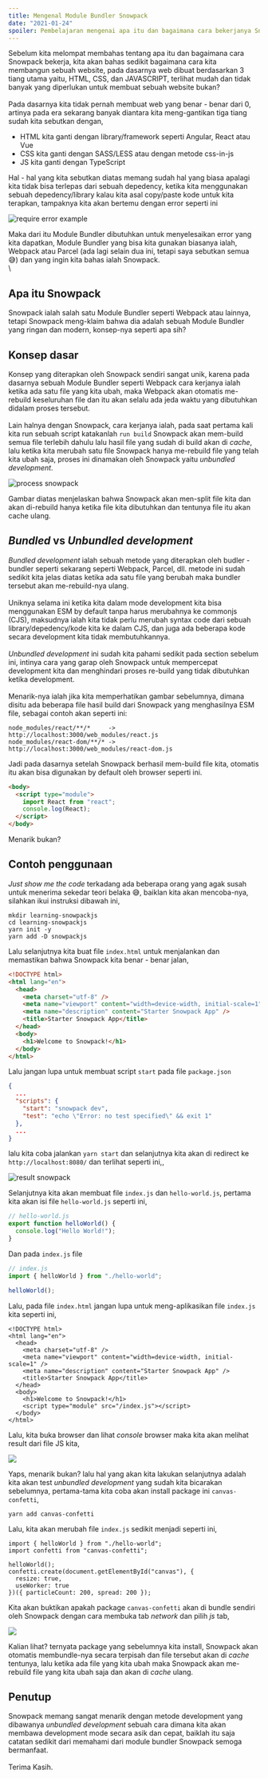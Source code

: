 ```yaml
---
title: Mengenal Module Bundler Snowpack
date: "2021-01-24"
spoiler: Pembelajaran mengenai apa itu dan bagaimana cara bekerjanya Snowpack
---
```


Sebelum kita melompat membahas tentang apa itu dan bagaimana cara Snowpack bekerja, kita akan bahas sedikit bagaimana cara kita membangun sebuah website, pada dasarnya web dibuat berdasarkan 3 tiang utama yaitu, HTML, CSS, dan JAVASCRIPT, terlihat mudah dan tidak banyak yang diperlukan untuk membuat sebuah website bukan?
\
\
Pada dasarnya kita tidak pernah membuat web yang benar - benar dari 0, artinya pada era sekarang banyak diantara kita meng-gantikan tiga tiang sudah kita sebutkan dengan,

- HTML kita ganti dengan library/framework seperti Angular, React atau Vue
- CSS kita ganti dengan SASS/LESS atau dengan metode css-in-js
- JS kita ganti dengan TypeScript

Hal - hal yang kita sebutkan diatas memang sudah hal yang biasa apalagi kita tidak bisa terlepas dari sebuah depedency, ketika kita menggunakan sebuah depedency/library kalau kita asal copy/paste kode untuk kita terapkan, tampaknya kita akan bertemu dengan error seperti ini

![require error example](./image-1.png)

Maka dari itu Module Bundler dibutuhkan untuk menyelesaikan error yang kita dapatkan, Module Bundler yang bisa kita gunakan biasanya ialah, Webpack atau Parcel (ada lagi selain dua ini, tetapi saya sebutkan semua 😅) dan yang ingin kita bahas ialah Snowpack.
\
\

## Apa itu Snowpack

Snowpack ialah salah satu Module Bundler seperti Webpack atau lainnya, tetapi Snowpack meng-klaim bahwa dia adalah sebuah Module Bundler yang ringan dan modern, konsep-nya seperti apa sih?

## Konsep dasar

Konsep yang diterapkan oleh Snowpack sendiri sangat unik, karena pada dasarnya sebuah Module Bundler seperti Webpack cara kerjanya ialah ketika ada satu file yang kita ubah, maka Webpack akan otomatis me-rebuild keseluruhan file dan itu akan selalu ada jeda waktu yang dibutuhkan didalam proses tersebut.
\
\
Lain halnya dengan Snowpack, cara kerjanya ialah, pada saat pertama kali kita run sebuah script katakanlah `run build` Snowpack akan mem-build semua file terlebih dahulu lalu hasil file yang sudah di build akan di _cache_, lalu ketika kita merubah satu file Snowpack hanya me-rebuild file yang telah kita ubah saja, proses ini dinamakan oleh Snowpack yaitu _unbundled development_.

![process snowpack](./image-2.png)

Gambar diatas menjelaskan bahwa Snowpack akan men-split file kita dan akan di-rebuild hanya ketika file kita dibutuhkan dan tentunya file itu akan cache ulang.

## _Bundled_ vs _Unbundled development_

_Bundled development_ ialah sebuah metode yang diterapkan oleh budler - bundler seperti sekarang seperti Webpack, Parcel, dll. metode ini sudah sedikit kita jelas diatas ketika ada satu file yang berubah maka bundler tersebut akan me-rebuild-nya ulang.
\
\
Uniknya selama ini ketika kita dalam mode development kita bisa menggunakan ESM by default tanpa harus merubahnya ke commonjs (CJS), maksudnya ialah kita tidak perlu merubah syntax code dari sebuah library/depedency/kode kita ke dalam CJS, dan juga ada beberapa kode secara development kita tidak membutuhkannya.
\
\
_Unbundled development_ ini sudah kita pahami sedikit pada section sebelum ini, intinya cara yang garap oleh Snowpack untuk mempercepat development kita dan menghindari proses re-build yang tidak dibutuhkan ketika development.
\
\
Menarik-nya ialah jika kita memperhatikan gambar sebelumnya, dimana disitu ada beberapa file hasil build dari Snowpack yang menghasilnya ESM file, sebagai contoh akan seperti ini:

```console
node_modules/react/**/*     -> http://localhost:3000/web_modules/react.js
node_modules/react-dom/**/* -> http://localhost:3000/web_modules/react-dom.js
```

Jadi pada dasarnya setelah Snowpack berhasil mem-build file kita, otomatis itu akan bisa digunakan by default oleh browser seperti ini.

```html
<body>
  <script type="module">
    import React from "react";
    console.log(React);
  </script>
</body>
```

Menarik bukan?

## Contoh penggunaan

_Just show me the code_ terkadang ada beberapa orang yang agak susah untuk menerima sekedar teori belaka 😅, baiklan kita akan mencoba-nya, silahkan ikui instruksi dibawah ini,

```console
mkdir learning-snowpackjs
cd learning-snowpackjs
yarn init -y
yarn add -D snowpackjs
```

Lalu selanjutnya kita buat file `index.html` untuk menjalankan dan memastikan bahwa Snowpack kita benar - benar jalan,

```html
<!DOCTYPE html>
<html lang="en">
  <head>
    <meta charset="utf-8" />
    <meta name="viewport" content="width=device-width, initial-scale=1" />
    <meta name="description" content="Starter Snowpack App" />
    <title>Starter Snowpack App</title>
  </head>
  <body>
    <h1>Welcome to Snowpack!</h1>
  </body>
</html>
```

Lalu jangan lupa untuk membuat script `start` pada file `package.json`

```json
{
  ...
  "scripts": {
    "start": "snowpack dev",
    "test": "echo \"Error: no test specified\" && exit 1"
  },
  ...
}
```

lalu kita coba jalankan `yarn start` dan selanjutnya kita akan di redirect ke `http://localhost:8080/` dan terlihat seperti ini,,

![result snowpack](./image-3.png)

Selanjutnya kita akan membuat file `index.js` dan `hello-world.js`, pertama kita akan isi file `hello-world.js` seperti ini,

```js
// hello-world.js
export function helloWorld() {
  console.log("Hello World!");
}
```

Dan pada `index.js` file

```js
// index.js
import { helloWorld } from "./hello-world";

helloWorld();
```

Lalu, pada file `index.html` jangan lupa untuk meng-aplikasikan file `index.js` kita seperti ini,

```html{11}
<!DOCTYPE html>
<html lang="en">
  <head>
    <meta charset="utf-8" />
    <meta name="viewport" content="width=device-width, initial-scale=1" />
    <meta name="description" content="Starter Snowpack App" />
    <title>Starter Snowpack App</title>
  </head>
  <body>
    <h1>Welcome to Snowpack!</h1>
    <script type="module" src="/index.js"></script>
  </body>
</html>
```

Lalu, kita buka browser dan lihat _console_ browser maka kita akan melihat result dari file JS kita,

![](./image-4.png)

Yaps, menarik bukan? lalu hal yang akan kita lakukan selanjutnya adalah kita akan test _unbundled development_ yang sudah kita bicarakan sebelumnya, pertama-tama kita coba akan install package ini `canvas-confetti`,

```console
yarn add canvas-confetti
```

Lalu, kita akan merubah file `index.js` sedikit menjadi seperti ini,

```js{5-8}
import { helloWorld } from "./hello-world";
import confetti from "canvas-confetti";

helloWorld();
confetti.create(document.getElementById("canvas"), {
  resize: true,
  useWorker: true
})({ particleCount: 200, spread: 200 });
```

Kita akan buktikan apakah package `canvas-confetti` akan di bundle sendiri oleh Snowpack dengan cara membuka tab _network_ dan pilih _js_ tab,

![](./image-5.png)

Kalian lihat? ternyata package yang sebelumnya kita install, Snowpack akan otomatis membundle-nya secara terpisah dan file tersebut akan di _cache_ tentunya, lalu ketika ada file yang kita ubah maka Snowpack akan me-rebuild file yang kita ubah saja dan akan di _cache_ ulang.

## Penutup

Snowpack memang sangat menarik dengan metode development yang dibawanya _unbundled development_ sebuah cara dimana kita akan membawa development mode secara asik dan cepat, baiklah itu saja catatan sedikit dari memahami dari module bundler Snowpack semoga bermanfaat.
\
\
Terima Kasih.
